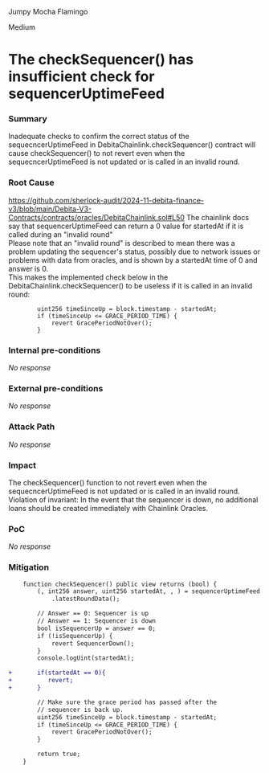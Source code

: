 Jumpy Mocha Flamingo

Medium

# The checkSequencer() has insufficient check for sequencerUptimeFeed

### Summary

Inadequate checks to confirm the correct status of the sequecncerUptimeFeed in DebitaChainlink.checkSequencer() contract will cause checkSequencer() to not revert even when the sequecncerUptimeFeed is not updated or is called in an invalid round.

### Root Cause

https://github.com/sherlock-audit/2024-11-debita-finance-v3/blob/main/Debita-V3-Contracts/contracts/oracles/DebitaChainlink.sol#L50
The chainlink docs say that sequencerUptimeFeed can return a 0 value for startedAt if it is called during an "invalid round"  
Please note that an "invalid round" is described to mean there was a problem updating the sequencer's status, possibly due to network issues or problems with data from oracles, and is shown by a startedAt time of 0 and answer is 0.   
This makes the implemented check below in the DebitaChainlink.checkSequencer() to be useless if it is called in an invalid round:
```solidity
        uint256 timeSinceUp = block.timestamp - startedAt;
        if (timeSinceUp <= GRACE_PERIOD_TIME) {
            revert GracePeriodNotOver();
        }
```

### Internal pre-conditions

_No response_

### External pre-conditions

_No response_

### Attack Path

_No response_

### Impact

The checkSequencer() function to not revert even when the sequecncerUptimeFeed is not updated or is called in an invalid round.
Violation of invariant: In the event that the sequencer is down, no additional loans should be created immediately with Chainlink Oracles. 

### PoC

_No response_

### Mitigation

```diff
    function checkSequencer() public view returns (bool) {
        (, int256 answer, uint256 startedAt, , ) = sequencerUptimeFeed
            .latestRoundData();

        // Answer == 0: Sequencer is up
        // Answer == 1: Sequencer is down
        bool isSequencerUp = answer == 0;
        if (!isSequencerUp) {
            revert SequencerDown();
        }
        console.logUint(startedAt);

+       if(startedAt == 0){ 
+          revert;
+       }

        // Make sure the grace period has passed after the
        // sequencer is back up.
        uint256 timeSinceUp = block.timestamp - startedAt;
        if (timeSinceUp <= GRACE_PERIOD_TIME) {
            revert GracePeriodNotOver();
        }

        return true;
    }
```